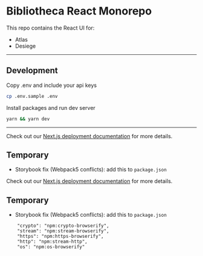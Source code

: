# Bibliotheca React Monorepo

This repo contains the React UI for:

- Atlas
- Desiege

---

## Development

Copy .env and include your api keys

```bash
cp .env.sample .env
```

Install packages and run dev server

```bash
yarn && yarn dev
```

---

Check out our [Next.js deployment documentation](https://nextjs.org/docs/deployment) for more details.

## Temporary

- Storybook fix (Webpack5 conflicts): add this to `package.json`

Check out our [Next.js deployment documentation](https://nextjs.org/docs/deployment) for more details.

## Temporary

- Storybook fix (Webpack5 conflicts): add this to `package.json`

```
    "crypto": "npm:crypto-browserify",
    "stream": "npm:stream-browserify",
    "https": "npm:https-browserify",
    "http": "npm:stream-http",
    "os": "npm:os-browserify"
```
